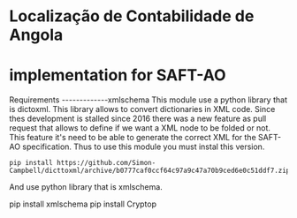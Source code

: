 Localização de Contabilidade de Angola
=======================================


implementation for SAFT-AO
=======================================

Requirements
-------------xmlschema
This module use a python library that is dictoxml. This library allows 
to convert dictionaries in XML code. Since thes development is stalled 
since 2016 there was a new feature as pull request that allows to define
if we want a XML node to be folded or not. This feature it's need to
be able to generate the correct XML for the SAFT-AO specification. Thus
to use this module you must instal this version.

    pip install https://github.com/Simon-Campbell/dicttoxml/archive/b0777caf0ccf64c97a9c47a70b9ced6e0c51ddf7.zip
    
And use python library that is xmlschema.

   pip install xmlschema
   pip install Cryptop

